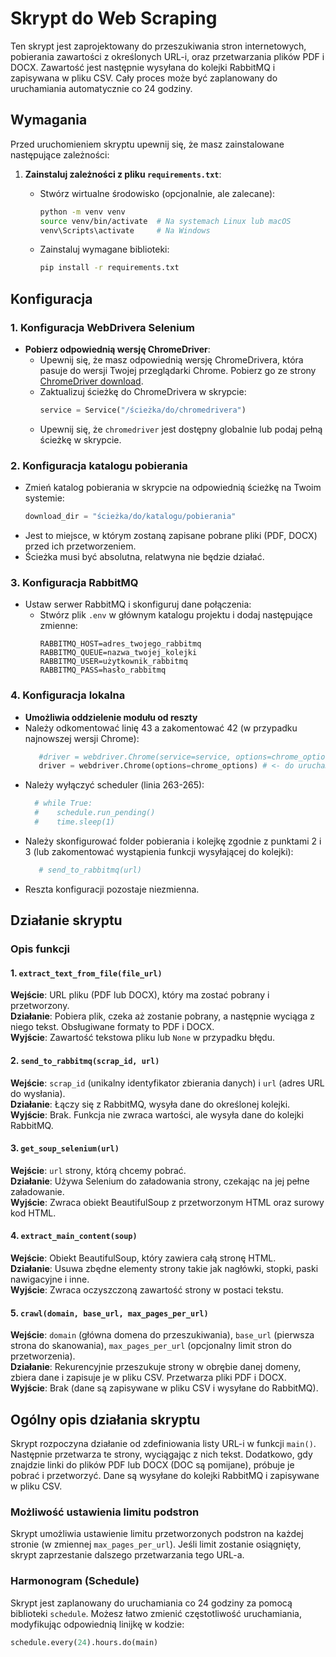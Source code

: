 # Skrypt do Web Scraping

Ten skrypt jest zaprojektowany do przeszukiwania stron internetowych, pobierania zawartości z określonych URL-i, oraz przetwarzania plików PDF i DOCX. Zawartość jest następnie wysyłana do kolejki RabbitMQ i zapisywana w pliku CSV. Cały proces może być zaplanowany do uruchamiania automatycznie co 24 godziny.

## Wymagania

Przed uruchomieniem skryptu upewnij się, że masz zainstalowane następujące zależności:

1. **Zainstaluj zależności z pliku `requirements.txt`**:
   - Stwórz wirtualne środowisko (opcjonalnie, ale zalecane):
     ```bash
     python -m venv venv
     source venv/bin/activate  # Na systemach Linux lub macOS
     venv\Scripts\activate     # Na Windows
     ```

   - Zainstaluj wymagane biblioteki:
     ```bash
     pip install -r requirements.txt
     ```

## Konfiguracja

### 1. Konfiguracja WebDrivera Selenium
   - **Pobierz odpowiednią wersję ChromeDriver**:
     - Upewnij się, że masz odpowiednią wersję ChromeDrivera, która pasuje do wersji Twojej przeglądarki Chrome. Pobierz go ze strony [ChromeDriver download](https://sites.google.com/chromium.org/driver/).
     - Zaktualizuj ścieżkę do ChromeDrivera w skrypcie:
       ```python
       service = Service("/ścieżka/do/chromedrivera")
       ```
     - Upewnij się, że `chromedriver` jest dostępny globalnie lub podaj pełną ścieżkę w skrypcie.

### 2. Konfiguracja katalogu pobierania
   - Zmień katalog pobierania w skrypcie na odpowiednią ścieżkę na Twoim systemie:
     ```python
     download_dir = "ścieżka/do/katalogu/pobierania"
     ```
   - Jest to miejsce, w którym zostaną zapisane pobrane pliki (PDF, DOCX) przed ich przetworzeniem.
   - Ścieżka musi być absolutna, relatwyna nie będzie działać.

### 3. Konfiguracja RabbitMQ
   - Ustaw serwer RabbitMQ i skonfiguruj dane połączenia:
     - Stwórz plik `.env` w głównym katalogu projektu i dodaj następujące zmienne:
       ```env
       RABBITMQ_HOST=adres_twojego_rabbitmq
       RABBITMQ_QUEUE=nazwa_twojej_kolejki
       RABBITMQ_USER=użytkownik_rabbitmq
       RABBITMQ_PASS=hasło_rabbitmq
       ```

### 4. Konfiguracja lokalna
   - **Umożliwia oddzielenie modułu od reszty**
   - Należy odkomentować linię 43 a zakomentować 42 (w przypadku najnowszej wersji Chrome):
      ```python
         #driver = webdriver.Chrome(service=service, options=chrome_options) # <- do uruchamiania w dockerze
         driver = webdriver.Chrome(options=chrome_options) # <- do uruchamiania lokalnego
      ```
   - Należy wyłączyć scheduler (linia 263-265):
       ```python
         # while True:
         #    schedule.run_pending()
         #    time.sleep(1)
      ```
   - Należy skonfigurować folder pobierania i kolejkę zgodnie z punktami 2 i 3 (lub zakomentować wystąpienia funkcji wysyłającej do kolejki):
      ```python
         # send_to_rabbitmq(url)
      ```
   - Reszta konfiguracji pozostaje niezmienna.  

## Działanie skryptu

### Opis funkcji

#### 1. `extract_text_from_file(file_url)`
   **Wejście**: URL pliku (PDF lub DOCX), który ma zostać pobrany i przetworzony.  
   **Działanie**: Pobiera plik, czeka aż zostanie pobrany, a następnie wyciąga z niego tekst. Obsługiwane formaty to PDF i DOCX.  
   **Wyjście**: Zawartość tekstowa pliku lub `None` w przypadku błędu.

#### 2. `send_to_rabbitmq(scrap_id, url)`
   **Wejście**: `scrap_id` (unikalny identyfikator zbierania danych) i `url` (adres URL do wysłania).  
   **Działanie**: Łączy się z RabbitMQ, wysyła dane do określonej kolejki.  
   **Wyjście**: Brak. Funkcja nie zwraca wartości, ale wysyła dane do kolejki RabbitMQ.

#### 3. `get_soup_selenium(url)`
   **Wejście**: `url` strony, którą chcemy pobrać.  
   **Działanie**: Używa Selenium do załadowania strony, czekając na jej pełne załadowanie.  
   **Wyjście**: Zwraca obiekt BeautifulSoup z przetworzonym HTML oraz surowy kod HTML.

#### 4. `extract_main_content(soup)`
   **Wejście**: Obiekt BeautifulSoup, który zawiera całą stronę HTML.  
   **Działanie**: Usuwa zbędne elementy strony takie jak nagłówki, stopki, paski nawigacyjne i inne.  
   **Wyjście**: Zwraca oczyszczoną zawartość strony w postaci tekstu.

#### 5. `crawl(domain, base_url, max_pages_per_url)`
   **Wejście**: `domain` (główna domena do przeszukiwania), `base_url` (pierwsza strona do skanowania), `max_pages_per_url` (opcjonalny limit stron do przetworzenia).  
   **Działanie**: Rekurencyjnie przeszukuje strony w obrębie danej domeny, zbiera dane i zapisuje je w pliku CSV. Przetwarza pliki PDF i DOCX.  
   **Wyjście**: Brak (dane są zapisywane w pliku CSV i wysyłane do RabbitMQ).

## Ogólny opis działania skryptu

Skrypt rozpoczyna działanie od zdefiniowania listy URL-i w funkcji `main()`. Następnie przetwarza te strony, wyciągając z nich tekst. Dodatkowo, gdy znajdzie linki do plików PDF lub DOCX (DOC są pomijane), próbuje je pobrać i przetworzyć. Dane są wysyłane do kolejki RabbitMQ i zapisywane w pliku CSV.

### Możliwość ustawienia limitu podstron
Skrypt umożliwia ustawienie limitu przetworzonych podstron na każdej stronie (w zmiennej `max_pages_per_url`). Jeśli limit zostanie osiągnięty, skrypt zaprzestanie dalszego przetwarzania tego URL-a.

### Harmonogram (Schedule)
Skrypt jest zaplanowany do uruchamiania co 24 godziny za pomocą biblioteki `schedule`. Możesz łatwo zmienić częstotliwość uruchamiania, modyfikując odpowiednią linijkę w kodzie:
```python
schedule.every(24).hours.do(main)
```

